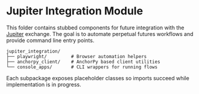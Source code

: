 # Jupiter Integration Module

This folder contains stubbed components for future integration with the
[Jupiter](https://docs.jup.ag/) exchange. The goal is to automate
perpetual futures workflows and provide command line entry points.

```
jupiter_integration/
├── playwright/         # Browser automation helpers
├── anchorpy_client/    # AnchorPy based client utilities
└── console_apps/       # CLI wrappers for running flows
```

Each subpackage exposes placeholder classes so imports succeed while
implementation is in progress.
